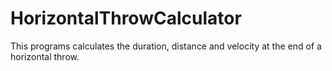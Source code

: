 # HorizontalThrowCalculator
This programs calculates the duration, distance and velocity at the end of a horizontal throw.

